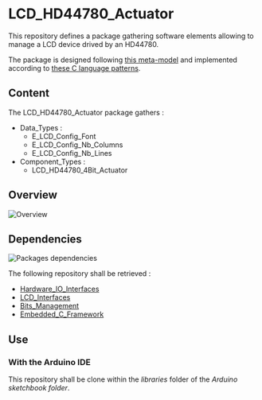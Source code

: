 # LCD_HD44780_Actuator

This repository defines a package gathering software elements allowing to manage a LCD device drived
by an HD44780.

The package is designed following
[this meta-model](https://github.com/HomeMadeBots/Embedded_Software_Meta_Model) and implemented
according to [these C language
patterns](https://github.com/HomeMadeBots/C-language-patterns-for-Embedded-Software-Meta-Model).

## Content

The LCD_HD44780_Actuator package gathers :
* Data_Types :
  * E_LCD_Config_Font
  * E_LCD_Config_Nb_Columns
  * E_LCD_Config_Nb_Lines
* Component_Types :
  * LCD_HD44780_4Bit_Actuator
  
## Overview

![Overview](http://www.plantuml.com/plantuml/proxy?cache=no&src=https://raw.github.com/HomeMadeBots/LCD_HD44780_Actuator/master/doc/overview.puml)

## Dependencies

![Packages dependencies](http://www.plantuml.com/plantuml/proxy?cache=no&src=https://raw.github.com/HomeMadeBots/LCD_HD44780_Actuator/master/doc/dependencies.puml)

The following repository shall be retrieved :
* [Hardware_IO_Interfaces](https://github.com/HomeMadeBots/Hardware_IO_Interfaces)
* [LCD_Interfaces](https://github.com/HomeMadeBots/LCD_Interfaces)
* [Bits_Management](https://github.com/HomeMadeBots/Bits_Management)
* [Embedded_C_Framework](https://github.com/HomeMadeBots/Embedded_C_Framework)

## Use

### With the Arduino IDE

This repository shall be clone within the _libraries_ folder of the _Arduino sketchbook folder_.